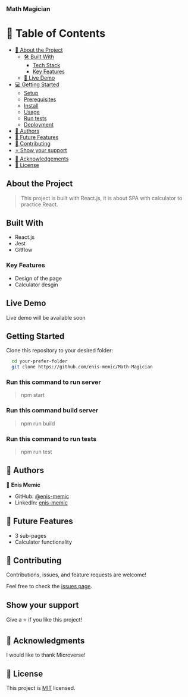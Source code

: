 ### Math Magician

# 📗 Table of Contents

- [📖 About the Project](#about-project)
  - [🛠 Built With](#built-with)
    - [Tech Stack](#tech-stack)
    - [Key Features](#key-features)
  - [🚀 Live Demo](#live-demo)
- [💻 Getting Started](#getting-started)
  - [Setup](#setup)
  - [Prerequisites](#prerequisites)
  - [Install](#install)
  - [Usage](#usage)
  - [Run tests](#run-tests)
  - [Deployment](#triangular_flag_on_post-deployment)
- [👥 Authors](#authors)
- [🔭 Future Features](#future-features)
- [🤝 Contributing](#contributing)
- [⭐️ Show your support](#support)
- [🙏 Acknowledgements](#acknowledgements)
- [📝 License](#license)

## About the Project

> This project is built with React.js, it is about SPA with calculator to practice React.

## Built With

- React.js
- Jest
- Gitflow

### Key Features

- Design of the page
- Calculator desgin

## Live Demo

Live demo will be available soon

## Getting Started

Clone this repository to your desired folder:

```sh
  cd your-prefer-folder
  git clone https://github.com/enis-memic/Math-Magician
```

### Run this command to run server

> npm start

### Run this command build server

> npm run build

### Run this command to run tests

> npm run test

## 👥 Authors <a name="authors"></a>

👤 **Enis Memic**

- GitHub: [@enis-memic](https://github.com/enis-memic)
- LinkedIn: [enis-memic](https://linkedin.com/in/enis-memic)

## 🔭 Future Features

- 3 sub-pages
- Calculator functionality

## 🤝 Contributing <a name="contributing"></a>

Contributions, issues, and feature requests are welcome!

Feel free to check the [issues page](https://github.com/enis-memic/Math-Magicians/issues).

## Show your support

Give a ⭐️ if you like this project!

## 🙏 Acknowledgments

I would like to thank Microverse!

## 📝 License

This project is [MIT](./LICENSE) licensed.
